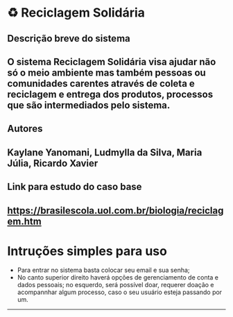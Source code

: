 # ♻ Reciclagem Solidária

## Descrição breve do sistema
O sistema Reciclagem Solidária visa ajudar não só o meio ambiente mas também pessoas ou comunidades carentes através de coleta e reciclagem e entrega dos produtos, processos que são intermediados pelo sistema. 
---

## Autores
Kaylane Yanomani, Ludmylla da Silva, Maria Júlia, Ricardo Xavier
---

## Link para estudo do caso base
https://brasilescola.uol.com.br/biologia/reciclagem.htm
---

# Intruções simples para uso
- Para entrar no sistema basta colocar seu email e sua senha;
- No canto superior direito haverá opções de gerenciamento de conta e dados pessoais; no esquerdo, será possível doar, requerer doação e acompannhar algum processo, caso o seu usuário esteja passando por um.
---